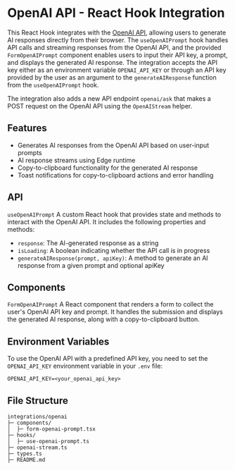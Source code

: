 # OpenAI API - React Hook Integration

This React Hook integrates with the [OpenAI API](https://beta.openai.com/), allowing users to generate AI responses directly from their browser. The `useOpenAIPrompt` hook handles API calls and streaming responses from the OpenAI API, and the provided `FormOpenAIPrompt` component enables users to input their API key, a prompt, and displays the generated AI response. The integration accepts the API key either as an environment variable `OPENAI_API_KEY` or through an API key provided by the user as an argument to the `generateAIResponse` function from the `useOpenAIPrompt` hook.

The integration also adds a new API endpoint `openai/ask` that makes a POST request on the OpenAI API using the   `OpenAIStream` helper.

## Features
- Generates AI responses from the OpenAI API based on user-input prompts
- AI response streams using Edge runtime
- Copy-to-clipboard functionality for the generated AI response
- Toast notifications for copy-to-clipboard actions and error handling

## API
`useOpenAIPrompt`
A custom React hook that provides state and methods to interact with the OpenAI API. It includes the following properties and methods:

- `response`: The AI-generated response as a string
- `isLoading`: A boolean indicating whether the API call is in progress
- `generateAIResponse(prompt, apiKey)`: A method to generate an AI response from a given prompt and optional apiKey

## Components
`FormOpenAIPrompt`
A React component that renders a form to collect the user's OpenAI API key and prompt. It handles the submission and displays the generated AI response, along with a copy-to-clipboard button.

## Environment Variables
To use the OpenAI API with a predefined API key, you need to set the `OPENAI_API_KEY` environment variable in your `.env` file:
```
OPENAI_API_KEY=<your_openai_api_key>
```

## File Structure
```
integrations/openai
├─ components/
│  ├─ form-openai-prompt.tsx
├─ hooks/
│  ├─ use-openai-prompt.ts
├─ openai-stream.ts
├─ types.ts
├─ README.md
```
